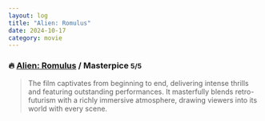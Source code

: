 ```yaml
---
layout: log
title: "Alien: Romulus"
date: 2024-10-17
category: movie
---
```


### 🔥 [Alien: Romulus](https://www.imdb.com/title/tt18412256/) / Masterpice <small class="superscript">5/5</small>

> The film captivates from beginning to end, delivering intense thrills and featuring outstanding performances. It masterfully blends retro-futurism with a richly immersive atmosphere, drawing viewers into its world with every scene.
